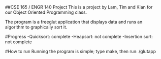 ##CSE 165 / ENGR 140 Project
This is a project by Lam, Tim and Kian for our Object Oriented Programming class.

The program is a freeglut application that displays data and runs an algorithm to graphically sort it.

#Progress
-Quicksort: complete
-Heapsort: not complete
-Insertion sort: not complete

#How to run
Running the program is simple; type make, then run ./glutapp

